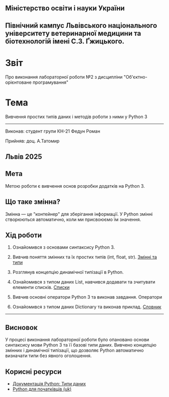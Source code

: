 ## Міністерство освіти і науки України

## Північний кампус Львівського національного університету ветеринарної медицини та біотехнологій імені С.З. Ґжицького.

# Звіт
Про виконання лабораторної роботи №2 з дисципліни "Об'єктно-орієнтоване програмування"

# Тема
Вивчення простих типів даних і методів роботи з ними у Python 3

---

Виконав: студент групи КН-21 Федун Роман

Прийняв: доц. А.Татомир

## Львів 2025

## Мета
Метою роботи є вивчення основ розробки додатків на Python 3.

## Що таке змінна?

Змінна — це "контейнер" для зберігання інформації. У Python змінні створюються автоматично, коли ми присвоюємо їм значення.

## Хід роботи

1. Ознайомився з основами синтаксису Python 3.

2. Вивчив поняття змінних та їх простих типів (int, float, str). [Змінні та типи](variables-and-types.py)

3. Розглянув концепцію динамічної типізації в Python.

4. Ознайомився з типом даних List, навчився додавати та зчитувати елементи списків. [Списки](lists.py)

5. Вивчив основні оператори Python 3 та виконав завдання. Оператори

6. Ознайомився з типом даних Dictionary та виконав приклад. [Словник](dicttionary.py)

---

## Висновок

У процесі виконання лабораторної роботи було опановано основи синтаксису мови Python 3 та її базові типи даних. Вивчено концепцію змінних і динамічної типізації, що дозволяє Python автоматично визначати типи без явного оголошення.  

## Корисні ресурси

- [Документація Python: Типи даних](https://www.learnpython.org/en/Variables_and_Types)
- [Python для початківців (uk)](https://uk.wikipedia.org/wiki/Python)
